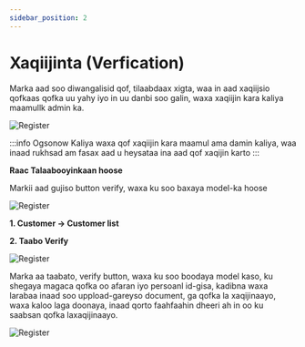 ```yaml
---
sidebar_position: 2
---
```


# Xaqiijinta (Verfication)
Marka aad soo diwangalisid qof, tilaabdaax xigta, waa in aad xaqiijsio qofkaas qofka uu yahy iyo in uu danbi soo galin, waxa xaqiijin kara kaliya maamullk admin ka.

![Register](/img/customers/verify.png)

:::info Ogsonow
Kaliya waxa qof xaqiijin kara maamul ama damin kaliya, waa inaad rukhsad am fasax aad u heysataa ina aad qof xaqijin karto
:::


**Raac Talaabooyinkaan hoose**

Markii aad gujiso button verify, waxa ku soo baxaya model-ka hoose 

![Register](/img/customers/verify.png)


**1. Customer -> Customer list**

**2. Taabo Verify**

![Register](/img/customers/verifymdeol.png)

Marka aa taabato, verify button, waxa ku soo boodaya model kaso, ku shegaya magaca qofka oo afaran iyo persoanl id-gisa, kadibna waxa larabaa inaad soo uppload-gareyso document, ga qofka la xaqijinaayo, waxa kaloo laga doonaya, inaad qorto faahfaahin dheeri ah in oo ku saabsan qofka laxaqijinaayo.

![Register](/img/customers/verified-co.png)
